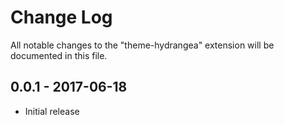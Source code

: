 # Change Log
All notable changes to the "theme-hydrangea" extension will be documented in this file.

## 0.0.1 - 2017-06-18
- Initial release
